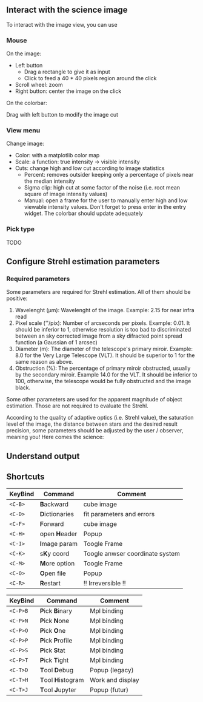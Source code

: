 


## Interact with the science image

To interact with the image view, you can use

### Mouse

On the image:

* Left button
  * Drag a rectangle to give it as input
  * Click to feed a 40 * 40 pixels region around the click
* Scroll wheel: zoom
* Right button: center the image on the click

On the colorbar:

Drag with left button to modify the image cut

### View menu

Change image:

* Color: with a matplotlib color map
* Scale: a function: true intensity -> visible intensity
* Cuts: change high and low cut according to image statistics
  * Percent: removes outsider keeping only a percentage of pixels near the median intensity
  * Sigma clip: high cut at some factor of the noise (i.e. root mean square of image intensity values)
  * Manual: open a frame for the user to manually enter high and low viewable intensity values. Don't forget to press enter in the entry widget. The colorbar should update adequately


### Pick type

TODO


## Configure Strehl estimation parameters


### Required parameters

Some parameters are required for Strehl estimation. All of them should be positive:

1. Wavelenght (μm): Wavelenght of the image. Example: 2.15 for near infra read
2. Pixel scale (''/pix): Number of arcseconds per pixels. Example: 0.01. It should be inferior to 1, otherwise resolution is too bad to discriminated between an sky corrected image from a sky difracted point spread function (a Gaussian of 1 arcsec)
3. Diameter (m): The diameter of the telescope's primary miroir. Example: 8.0 for the Very Large Telescope (VLT). It should be superior to 1 for the same reason as above.
4. Obstruction (%): The percentage of primary miroir obstructed, usually by the secondary miroir. Example 14.0 for the VLT. It should be inferior to 100, otherwise, the telescope would be fully obstructed and the image black.

Some other parameters are used for the apparent magnitude of object estimation. Those are not required to evaluate the Strehl.

According to the quality of adaptive optics (i.e. Strehl value), the saturation level of the image, the distance between stars and the desired result precision, some parameters should be adjusted by the user / observer, meaning you! Here comes the science:



## Understand output



## Shortcuts

| KeyBind | Command          | Comment |
| ---     | ---              | --- |
| `<C-B>` | **B**ackward     | cube image |
| `<C-D>` | **D**ictionaries | fit parameters and errors |
| `<C-F>` | **F**orward      | cube image |
| `<C-H>` | open **H**eader  | Popup |
| `<C-I>` | **I**mage param  | Toogle Frame |
| `<C-K>` | s**K**y coord    | Toogle anwser coordinate system |
| `<C-M>` | **M**ore option  | Toogle Frame |
| `<C-O>` | **O**pen file    | Popup |
| `<C-R>` | **R**estart      | !! Irreversible !! |


| KeyBind  | Command                | Comment |
| ---      | ---                    | --- |
| `<C-P>B` | **P**ick **B**inary    | Mpl binding |
| `<C-P>N` | **P**ick **N**one      | Mpl binding |
| `<C-P>O` | **P**ick **O**ne       | Mpl binding |
| `<C-P>P` | **P**ick **P**rofile   | Mpl binding |
| `<C-P>S` | **P**ick **S**tat      | Mpl binding |
| `<C-P>T` | **P**ick **T**ight     | Mpl binding |
| `<C-T>D` | **T**ool **D**ebug     | Popup (legacy) |
| `<C-T>H` | **T**ool **H**istogram | Work and display |
| `<C-T>J` | **T**ool **J**upyter   | Popup (futur) |

